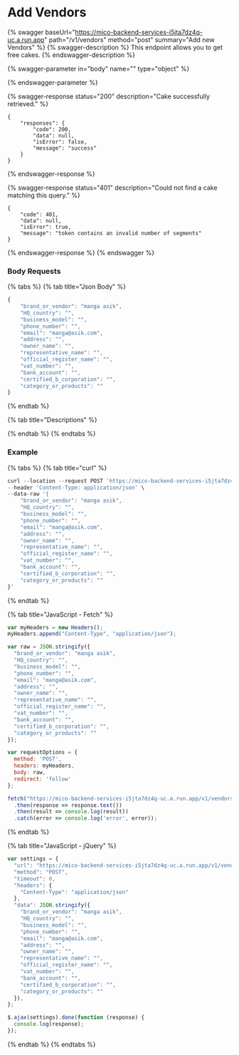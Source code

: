 # Add Vendors

{% swagger baseUrl="https://mico-backend-services-i5jta7dz4q-uc.a.run.app" path="/v1/vendors" method="post" summary="Add new Vendors" %}
{% swagger-description %}
This endpoint allows you to get free cakes.
{% endswagger-description %}

{% swagger-parameter in="body" name="" type="object" %}

{% endswagger-parameter %}

{% swagger-response status="200" description="Cake successfully retrieved." %}
```
{
    "responses": {
        "code": 200,
        "data": null,
        "isError": false,
        "message": "success"
    }
}
```
{% endswagger-response %}

{% swagger-response status="401" description="Could not find a cake matching this query." %}
```
{
    "code": 401,
    "data": null,
    "isError": true,
    "message": "token contains an invalid number of segments"
}
```
{% endswagger-response %}
{% endswagger %}

### Body Requests

{% tabs %}
{% tab title="Json Body" %}
```javascript
{
    "brand_or_vendor": "manga asik",
    "HQ_country": "",
    "business_model": "",
    "phone_number": "",
    "email": "manga@asik.com",
    "address": "",
    "owner_name": "",
    "representative_name": "",
    "official_register_name": "",
    "vat_number": "",
    "bank_account": "",
    "certified_b_corporation": "",
    "category_or_products": ""
}
```
{% endtab %}

{% tab title="Descriptions" %}

{% endtab %}
{% endtabs %}

### Example

{% tabs %}
{% tab title="curl" %}
```javascript
curl --location --request POST 'https://mico-backend-services-i5jta7dz4q-uc.a.run.app/v1/vendors' \
--header 'Content-Type: application/json' \
--data-raw '{
    "brand_or_vendor": "manga asik",
    "HQ_country": "",
    "business_model": "",
    "phone_number": "",
    "email": "manga@asik.com",
    "address": "",
    "owner_name": "",
    "representative_name": "",
    "official_register_name": "",
    "vat_number": "",
    "bank_account": "",
    "certified_b_corporation": "",
    "category_or_products": ""
}'
```
{% endtab %}

{% tab title="JavaScript - Fetch" %}
```javascript
var myHeaders = new Headers();
myHeaders.append("Content-Type", "application/json");

var raw = JSON.stringify({
  "brand_or_vendor": "manga asik",
  "HQ_country": "",
  "business_model": "",
  "phone_number": "",
  "email": "manga@asik.com",
  "address": "",
  "owner_name": "",
  "representative_name": "",
  "official_register_name": "",
  "vat_number": "",
  "bank_account": "",
  "certified_b_corporation": "",
  "category_or_products": ""
});

var requestOptions = {
  method: 'POST',
  headers: myHeaders,
  body: raw,
  redirect: 'follow'
};

fetch("https://mico-backend-services-i5jta7dz4q-uc.a.run.app/v1/vendors", requestOptions)
  .then(response => response.text())
  .then(result => console.log(result))
  .catch(error => console.log('error', error));
```
{% endtab %}

{% tab title="JavaScript - jQuery" %}
```javascript
var settings = {
  "url": "https://mico-backend-services-i5jta7dz4q-uc.a.run.app/v1/vendors",
  "method": "POST",
  "timeout": 0,
  "headers": {
    "Content-Type": "application/json"
  },
  "data": JSON.stringify({
    "brand_or_vendor": "manga asik",
    "HQ_country": "",
    "business_model": "",
    "phone_number": "",
    "email": "manga@asik.com",
    "address": "",
    "owner_name": "",
    "representative_name": "",
    "official_register_name": "",
    "vat_number": "",
    "bank_account": "",
    "certified_b_corporation": "",
    "category_or_products": ""
  }),
};

$.ajax(settings).done(function (response) {
  console.log(response);
});
```
{% endtab %}
{% endtabs %}
